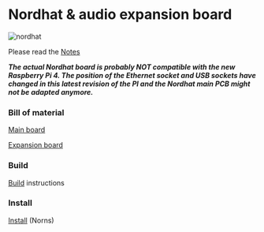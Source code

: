 # Nordhat & audio expansion board

![nordhat](hardware/images/21.jpg)

Please read the [Notes](hardware/notes.md)

***The actual Nordhat board is probably NOT compatible with the new Raspberry Pi 4. The position of the Ethernet socket and USB sockets have changed in this latest revision of the PI and the Nordhat main PCB might not be adapted anymore.*** 

### Bill of material
[Main board](hardware/bom/BOM_mainboard_nordhat.csv)

[Expansion board](hardware/bom/BOM_expansion_board_nordhat.csv)

### Build

[Build](hardware/build.md) instructions

### Install

[Install](files/install.md) (Norns)
